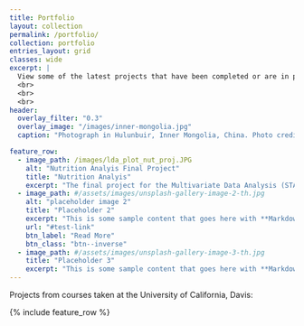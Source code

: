 ```yaml
---
title: Portfolio
layout: collection
permalink: /portfolio/
collection: portfolio
entries_layout: grid
classes: wide
excerpt: |
  View some of the latest projects that have been completed or are in progress.
  <br>
  <br>
  <br>
header:
  overlay_filter: "0.3"
  overlay_image: "/images/inner-mongolia.jpg"
  caption: "Photograph in Hulunbuir, Inner Mongolia, China. Photo credit: [**Vined**](https://pixabay.com/users/vined-3442148/)"

feature_row:
  - image_path: /images/lda_plot_nut_proj.JPG
    alt: "Nutrition Analyis Final Project"
    title: "Nutrition Analyis"
    excerpt: "The final project for the Multivariate Data Analysis (STA 135) course, utilizing principal component analysis (PCA) and linear discriminant analysis (LDA)."
  - image_path: #/assets/images/unsplash-gallery-image-2-th.jpg
    alt: "placeholder image 2"
    title: "Placeholder 2"
    excerpt: "This is some sample content that goes here with **Markdown** formatting."
    url: "#test-link"
    btn_label: "Read More"
    btn_class: "btn--inverse"
  - image_path: #/assets/images/unsplash-gallery-image-3-th.jpg
    title: "Placeholder 3"
    excerpt: "This is some sample content that goes here with **Markdown** formatting."
---
```


Projects from courses taken at the University of California, Davis:

{% include feature_row %}
